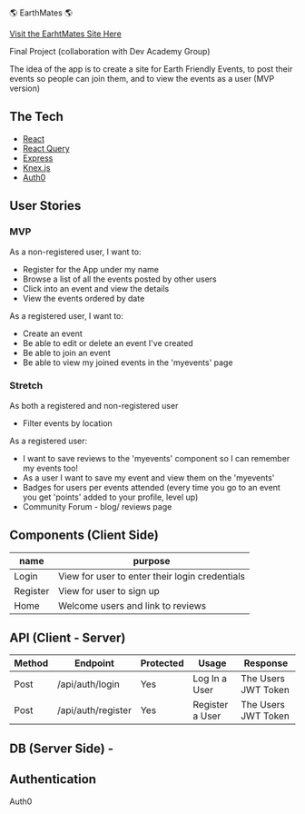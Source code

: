 🌎 EarthMates 🌎

[Visit the EarhtMates Site Here](https://earth-mates.devacademy.nz/)

Final Project (collaboration with Dev Academy Group)

The idea of the app is to create a site for Earth Friendly Events, to post their events so people can join them, and to view the events as a user (MVP version)

## The Tech

* [React](https://reactjs.org/docs/getting-started.html)
* [React Query](https://tanstack.com/query/v3/docs/react/overview)
* [Express](https://expressjs.com/en/api.html)
* [Knex.js](https://knexjs.org/)
* [Auth0](https://www.auth0.com)

## User Stories

### MVP

As a non-registered user, I want to:

* Register for the App under my name
* Browse a list of all the events posted by other users
* Click into an event and view the details
* View the events ordered by date

As a registered user, I want to:

* Create an event
* Be able to edit or delete an event I've created
* Be able to join an event 
* Be able to view my joined events in the 'myevents' page

### Stretch

As both a registered and non-registered user
* Filter events by location

As a registered user:
* I want to save reviews to the 'myevents' component so I can remember my events too!
* As a user I want to save my event and view them on the 'myevents'
* Badges for users per events attended (every time you go to an event you get 'points' added to your profile, level up)
* Community Forum - blog/ reviews page

## Components (Client Side)
| name | purpose |
| --- | --- |
| Login | View for user to enter their login credentials |
| Register | View for user to sign up |
| Home | Welcome users and link to reviews |

## API (Client - Server)

| Method | Endpoint | Protected | Usage | Response |
| --- | --- | --- | --- | --- |
| Post | /api/auth/login | Yes | Log In a User | The Users JWT Token |
| Post | /api/auth/register | Yes | Register a User | The Users JWT Token |

## DB (Server Side) -

## Authentication

Auth0
